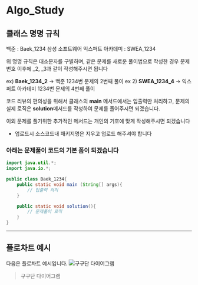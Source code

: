 # Algo_Study

## 클래스 명명 규칙
백준 : Baek_1234
삼성 소프트웨어 익스퍼트 아카데미 : SWEA_1234

위 명명 규칙은 대소문자를 구별하며, 같은 문제를 새로운 풀이법으로 작성한 경우
문제번호 이후에 _2, _3과 같이 작성해주시면 됩니다

ex) **Baek_1234_2** -> 백준 1234번 문제의 2번째 풀이
ex 2) **SWEA_1234_4** -> 익스퍼트 아카데미 1234번 문제의 4번째 풀이

코드 리뷰의 편의성을 위해서
클래스의 **main** 메서드에서는 입출력만 처리하고, 문제의 실제 로직은 **solution**메서드를 작성하여 문제를 풀어주시면 되겠습니다.

이외 문제를 풀기위한 추가적인 메서드는 개인의 기호에 맞게 작성해주시면  되겠습니다

- 업로드시 소스코드내 패키지명은 지우고 업로드 해주셔야 합니다


### 아래는 문제풀이 코드의 기본 폼이 되겠습니다
```java
import java.util.*;
import java.io.*;

public class Baek_1234{
	public static void main (String[] args){
		// 입출력 처리
	}

	public static void solution(){
		// 문제풀이 로직
	}
}
```

----

## 플로차트 예시
다음은 플로차트 예시입니다.
![구구단 다이어그램]("./diagram.png")
> 구구단 다이어그램
